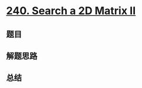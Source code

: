 # [240. Search a 2D Matrix II](https://leetcode.com/problems/search-a-2d-matrix-ii/)

## 题目


## 解题思路


## 总结


